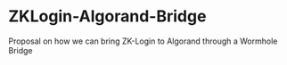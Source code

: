 # ZKLogin-Algorand-Bridge
Proposal on how we can bring ZK-Login to Algorand through a Wormhole Bridge
